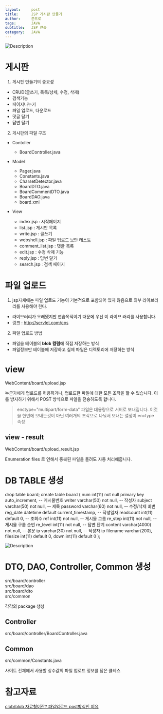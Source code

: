 ```yaml
---
layout:     post
title:      JSP 게시판 만들기
author:     쭌프로
tags:       JAVA
subtitle:   JSP 연습
category:   JAVA
---
```


<!-- Start Writing Below in Markdown -->

![Description](https://alalstjr.github.io/jjunpro.github.io/img/java_bg.png)

# 게시판

1. 게시판 만들기의 중요성
  - CRUD(글쓰기, 목록/상세, 수정, 삭제)
  - 검색기능
  - 페이지나누기
  - 파일 업로드, 다운로드
  - 댓글 달기
  - 답변 달기

2. 게시판의 파일 구조
  - Contoller
    - BoardController.java
      
  - Model
    - Pager.java
    - Constants.java
    - CharsetDetector.java
    - BoardDTO.java
    - BoardCommentDTO.java
    - BoardDAO.java
    - board.xml
      
  - View
    - index.jsp : 시작페이지
    - list.jsp : 게시판 목록
    - write.jsp : 글쓰기
    - webshell.jsp : 파일 업로드 보안 테스트
    - comment_list.jsp : 댓글 목록
    - edit.jsp : 수정 삭제 기능
    - reply.jsp : 답변 달기
    - search.jsp : 검색 페이지

# 파일 업로드

1. jsp자체에는 파일 업로드 기능이 기본적으로 포함되어 있지 않음으로 외부 라이브러리를 사용해야 한다.
  - 라이브러리가 오래됐지만 연습목적이기 때문에 우선 이 라이브 러리를 사용합니다. <br/>
  - 링크 : http://servlet.com/cos 
  
2. 파일 업로드 방법
  - 파일을 테이블의 <b>blob 컬럼</b>에 직접 저장하는 방식
  - 파일정보만 테이블에 저장하고 실제 파일은 디렉토리에 저장하는 방식

# view 

WebContent/board/upload.jsp

<script src="https://gist.github.com/alalstjr/f52ce1aa7a137e625f306848a874385c.js"></script>

누군가에게 업로드를 허용하거나, 업로드한 파일에 대한 모든 조작을 할 수 있습니다.
이를 방지하기 위해서 POST 방식으로 파일을 전송하도록 합니다.

> enctype="multipart/form-data"
파일은 대용량으로 서버로 보내집니다.
이것을 한번에 보내는것이 아닌 여러개의 조각으로 나눠서 보내는 설정이 enctype 속성

## view - result

WebContent/board/upload_result.jsp

<script src="https://gist.github.com/alalstjr/159a3affd123362ff7bf2281358c0173.js"></script>

Enumeration files 로 인해서 중복된 파일을 올려도 자동 처리해줍니다.
    
# DB TABLE 생성

drop table board;
create table board (
  num int(11) not null primary key auto_increment, -- 게시물번호
  writer varchar(50) not null, -- 작성자
  subject varchar(50) not null, -- 제목
  password varchar(60) not null, -- 수정/삭제 비번
  reg_date datetime default current_timestamp, -- 작성일자
  readcount int(11) default 0, -- 조회수
  ref int(11) not null, -- 게시물 그룹
  re_step int(11) not null, -- 게시물 구룹 순번
  re_level int(11) not null, -- 답변 단계
  content varchar(4000) not null, -- 본문
  ip varchar(30) not null, -- 작성자 ip
  filename varchar(200),
  filesize int(11) default 0,
  down int(11) default 0
);

![Description](https://alalstjr.github.io/jjunpro.github.io/img/2019/05/2019-05-28-1.png)

# DTO, DAO, Controller, Common 생성

src/board/controller <br/>
src/board/dao <br/>
src/board/dto <br/>
src/common

각각의 package 생성

## Controller

src/board/controller/BoardController.java

<script src="https://gist.github.com/alalstjr/1646d175667ef66c879a15fdc000fde7.js"></script>

## Common

src/common/Constants.java

<script src="https://gist.github.com/alalstjr/07b880567e3dc31876cab4f22f8797c4.js"></script>

사이트 전체에서 사용할 상수값의 파일 업로드 정보를 담은 클레스

# 참고자료

<a href="https://m.blog.naver.com/PostView.nhn?blogId=rlasksdud53&logNo=220595010315&proxyReferer=https%3A%2F%2Fwww.google.com%2F">
  clob/blob 자료형이란?
</a>
<a href="http://www.lug.or.kr/files/docs/PHP/features.file-upload.post-method.html">
  파일업로드 post방식인 이유
</a>
